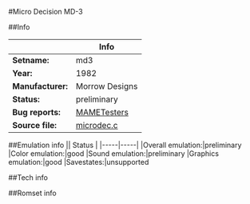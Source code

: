 #Micro Decision MD-3

##Info

||Info|
|-----|-----|
|**Setname:**|md3
|**Year:**|1982
|**Manufacturer:**|Morrow Designs
|**Status:**|preliminary
|**Bug reports:**|[MAMETesters](http://mametesters.org/view_all_set.php?type=1&temporary=y&search=microdec.c)
|**Source file:**|[microdec.c](https://github.com/mamedev/mame/blob/master/src/mess/drivers/microdec.c)

##Emulation info
|| Status |
|-----|-----|
|Overall emulation:|preliminary
|Color emulation:|good
|Sound emulation:|preliminary
|Graphics emulation:|good
|Savestates:|unsupported

##Tech info

##Romset info

<!--- START OF EDITED COMMENT DO NOT TOUCH TEXT ABOVE-->
